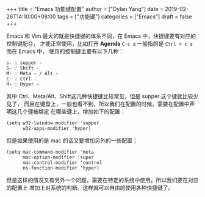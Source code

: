 +++title = "Emacs 功能键配置"author = ["Dylan Yang"]date = 2019-02-26T14:10:00+08:00tags = ["功能键"]categories = ["Emacs"]draft = false+++Emacs 和 Vim 最大的就是快捷键的体系不同，在 Emacs 中，快捷键要有对应的控制键配合，才能正常使用，比如打开 **Agenda** `C-c a` 一般指的是 `Ctrl + c a` 而在 Emacs 中，使用的控制键主要有以下几种：```texts- : supper -S- : Shift -M- : Meta - / Alt -C- : Ctrl -H- : Hyper -```其中 Ctrl、Meta/Alt、Shift这几种快捷键比较常见，但是 supper 这个键就比较少见了，而且在键盘上，一般也看不到，所以我们在配置的时候，需要在配置中声明这几个键被绑定在哪些键上，增加如下的配置：```emacs-lisp(setq w32-lwindow-modifier 'supper      w32-apps-modifier 'hyper)```但是如果使用的是 mac 的话又要增加另外的一些配置：```emacs-lisp(setq mac-command-modifier 'meta      mac-option-modifier 'super      mac-control-modifier 'control      ns-function-modifier 'hyper)```但是这样的情况又有另外一个问题，需要在特定的系统中使用，所以我们要在对应的配置上增加上对系统的判断。这样就可以自由的使用各种快捷键了。